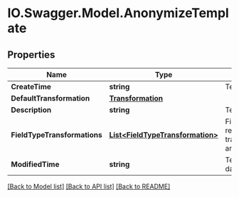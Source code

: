 # IO.Swagger.Model.AnonymizeTemplate
## Properties

Name | Type | Description | Notes
------------ | ------------- | ------------- | -------------
**CreateTime** | **string** | Template Creation date | [optional] 
**DefaultTransformation** | [**Transformation**](Transformation.md) |  | [optional] 
**Description** | **string** | Template description | [optional] 
**FieldTypeTransformations** | [**List&lt;FieldTypeTransformation&gt;**](FieldTypeTransformation.md) | FieldTypeTransformation represents the transformation for an array of fields types | [optional] 
**ModifiedTime** | **string** | Template modification date | [optional] 

[[Back to Model list]](../README.md#documentation-for-models) [[Back to API list]](../README.md#documentation-for-api-endpoints) [[Back to README]](../README.md)

